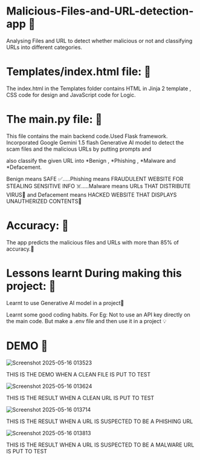 # Malicious-Files-and-URL-detection-app 🤖
Analysing Files and URL to detect whether malicious or not and classifying URLs into different categories.

# Templates/index.html file: 🤖


The index.html in the Templates folder contains HTML in Jinja 2 template , CSS code for design and JavaScript code for Logic.


# The main.py file: 🤖


This file contains the main backend code.Used Flask framework. Incorporated Google Gemini 1.5 flash Generative AI model to detect the scam files and the malicious URLs by putting prompts  and


also classify the given URL into *Benign , *Phishing , *Malware and *Defacement.

Benign means SAFE ✅.....Phishing means FRAUDULENT WEBSITE FOR STEALING SENSITIVE INFO ☠️.....Malware means URLs THAT DISTRIBUTE VIRUS🦠 and Defacement means HACKED WEBSITE THAT DISPLAYS UNAUTHERIZED CONTENTS🚩


# Accuracy: 🎯

The app predicts the malicious files and URLs with more than 85% of accuracy.🚀


# Lessons learnt During making this project: 🚧


Learnt to use Generative AI model in a project🤖

Learnt some good coding habits. For Eg: Not to use an API key directly on the main code. But make a .env file and then use it in a project 💡



# DEMO 🚀


![Screenshot 2025-05-16 013523](https://github.com/user-attachments/assets/9a1f70fe-791b-4cef-9dbd-e3ed97a40935)



THIS IS THE DEMO WHEN A CLEAN FILE IS PUT TO TEST 



![Screenshot 2025-05-16 013624](https://github.com/user-attachments/assets/fb381e62-52d2-433e-b66c-c284944d3749)




THIS IS THE RESULT WHEN A CLEAN URL IS PUT TO TEST



![Screenshot 2025-05-16 013714](https://github.com/user-attachments/assets/a3b54d85-320a-4e5c-95a1-a0714d41206c)



THIS IS THE RESULT WHEN A URL IS SUSPECTED TO BE A PHISHING URL



![Screenshot 2025-05-16 013813](https://github.com/user-attachments/assets/86e37212-0ee0-4a6e-a9b0-5002cb49bbc0)




THIS IS THE RESULT WHEN A URL IS SUSPECTED TO BE A MALWARE URL IS PUT TO TEST












